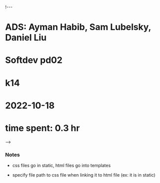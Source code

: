!---
# ADS: Ayman Habib, Sam Lubelsky, Daniel Liu
# Softdev pd02
# k14
# 2022-10-18
# time spent: 0.3 hr
-->

### Notes

* css files go in static, html files go into templates

* specify file path to css file when linking it to html file (ex: it is in static)